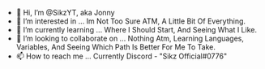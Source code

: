 - 👋 Hi, I’m @SikzYT, aka Jonny
- 👀 I’m interested in ... Im Not Too Sure ATM, A Little Bit Of Everything.
- 🌱 I’m currently learning ... Where I Should Start, And Seeing What I Like.
- 💞️ I’m looking to collaborate on ... Nothing Atm, Learning Languages, Variables, And Seeing Which Path Is Better For Me To Take.
- 📫 How to reach me ... Currently Discord - "Sikz Official#0776"

<!---
SikzYT/SikzYT is a ✨ special ✨ repository because its `README.md` (this file) appears on your GitHub profile.
You can click the Preview link to take a look at your changes.
--->
